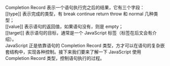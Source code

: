 Completion Record 表示一个语句执行完之后的结果，它有三个字段：  
[[type]] 表示完成的类型，有 break continue return throw 和 normal 几种类型；   
[[value]] 表示语句的返回值，如果语句没有，则是 empty；  
[[target]] 表示语句的目标，通常是一个 JavaScript 标签（标签在后文会有介绍）。  
JavaScript 正是依靠语句的 Completion Record 类型，方才可以在语句的复杂嵌套结构中，实现各种控制。接下来我们要来了解一下 JavaScript 使用 Completion Record 类型，控制语句执行的过程。
